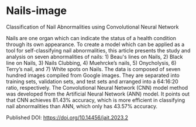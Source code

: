 # Nails-image
Classification of Nail Abnormalities using Convolutional Neural Network

Nails are one organ which can indicate the status of a health condition through its own appearance. To create a model which can be applied as a tool for self-classifying nail abnormalities, this article presents the study and analysis on seven abnormalities of nails: 1) Beau's lines on Nails, 2) Black line on Nails, 3) Nails Clubbing, 4) Muehrcke’s nails, 5) Onycholysis, 6) Terry’s nail, and 7) White spots on Nails. The data is composed of seven hundred images compiled from Google images. They are separated into training sets, validation sets, and test sets and arranged into a 64:16:20 ratio, respectively. The Convolutional Neural Network (CNN) model method was developed from the Artificial Neural Network (ANN) model. It points out that CNN achieves 81.43% accuracy, which is more efficient in classifying nail abnormalities than ANN, which only has 43.57% accuracy.

Published DOI: https://doi.org/10.14456/jait.2023.2

